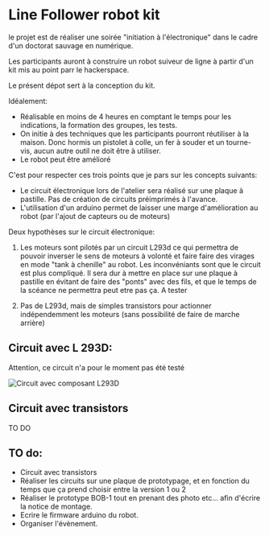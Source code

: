 # Line Follower robot kit

le projet est de réaliser une soirée "initiation à l'électronique" dans le cadre d'un doctorat sauvage en numérique.

Les participants auront à construire un robot suiveur de ligne à partir d'un kit mis au point parr le hackerspace.

Le présent dépot sert à la conception du kit.

Idéalement:

* Réalisable en moins de 4 heures en comptant le temps pour les indications, la formation des groupes, les tests.
* On initie à des techniques que les participants pourront réutiliser à la maison. Donc hormis un pistolet à colle, un fer à souder et un tourne-vis, aucun autre outil ne doit être à utiliser.
* Le robot peut être amélioré

C'est pour respecter ces trois points que je pars sur les concepts suivants:

* Le circuit électronique lors de l'atelier sera réalisé sur une plaque à pastille. Pas de création de circuits préimprimés à l'avance.
* L'utilisation d'un arduino permet de laisser une marge d'amélioration au robot (par l'ajout de capteurs ou de moteurs)

Deux hypothèses sur le circuit électronique:

1) Les moteurs sont pilotés par un circuit L293d ce qui permettra de pouvoir inverser le sens de moteurs à volonté et faire faire des virages en mode "tank à chenille" au robot. 
Les inconvéniants sont que le circuit est plus compliqué. Il sera dur à mettre en place sur une plaque à pastille en évitant de faire des "ponts" avec des fils, et que le temps de la scéance ne permettra peut etre pas ça. A tester

2) Pas de L293d, mais de simples transistors pour actionner indépendemment les moteurs (sans possibilité de faire de marche arrière)

## Circuit avec L 293D:
Attention, ce circuit n'a pour le moment pas été testé

![Circuit avec composant L293D](https://git.ventresmous.fr/VentresMous/lineFollowerBot/raw/master/electronics/robot-avec-l293d-schema.svg "Circuit avec composant L293D")

## Circuit avec transistors

TO DO


## TO do:

* Circuit avec transistors
* Réaliser les circuits sur une plaque de prototypage, et en fonction du temps que ça prend choisir entre la version 1 ou 2
* Réaliser le prototype BOB-1 tout en prenant des photo etc... afin d'écrire la notice de montage.
* Ecrire le firmware arduino du robot.
* Organiser l'évènement.
